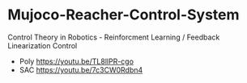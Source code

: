 # Mujoco-Reacher-Control-System
Control Theory in Robotics - Reinforcment Learning / Feedback Linearization Control
- Poly https://youtu.be/TL8llPR-cgo
- SAC https://youtu.be/7c3CW0Rdbn4

